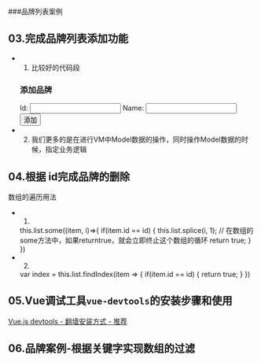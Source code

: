 ###品牌列表案例
## 03.完成品牌列表添加功能
+ 1. 比较好的代码段
    <div class="panel-heading">
        <h3 class="panel-title">添加品牌</h3>
    </div>
    <div class="panel-body form-inline">
        <label for="">
            Id:
            <input type="text" class="form-control">
        </label>
        <label for="">
            Name:
            <input type="text" class="form-control">
        </label>
        <input type="button" value="添加" class="btn btn-primary">
    </div>
+ 2. 我们更多的是在进行VM中Model数据的操作，同时操作Model数据的时候，指定业务逻辑
## 04.根据 id完成品牌的删除
数组的遍历用法
+ 1.
    this.list.some((item, i)=>{
        if(item.id == id) {
            this.list.splice(i, 1);
            // 在数组的some方法中，如果returntrue，就会立即终止这个数组的循环
            return true;
        }
    })
+ 2.
    var index =  this.list.findIndex(item => {
        if(item.id == id) {
            return true;
        }
    }) 
## 05.Vue调试工具`vue-devtools`的安装步骤和使用

[Vue.js devtools - 翻墙安装方式 - 推荐](https://chrome.google.com/webstore/detail/vuejs-devtools/nhdogjmejiglipccpnnnanhbledajbpd?hl=zh-CN) 


## 06.品牌案例-根据关键字实现数组的过滤
